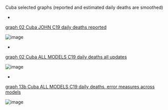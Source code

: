 Cuba selected graphs (reported and estimated daily deaths are smoothed) 

*

[graph 02 Cuba JOHN C19 daily deaths reported](https://github.com/pourmalek/CovidLongitudinal/blob/main/output/countries/Cuba/graph%2002%20Cuba%20JOHN%20C19%20daily%20deaths%20reported.pdf)

![image](https://github.com/pourmalek/CovidLongitudinal/assets/30849720/db3e67d6-db51-4d80-961f-932d4c12a87a)

*

[graph 02 Cuba ALL MODELS C19 daily deaths all updates](https://github.com/pourmalek/CovidLongitudinal/blob/main/output/countries/Cuba/graph%2002%20Cuba%20ALL%20MODELS%20C19%20daily%20deaths%20all%20updates.pdf)

![image](https://github.com/pourmalek/CovidLongitudinal/assets/30849720/a0893d7d-4f64-435f-8199-915b6564eed4)

*

[graph 13b Cuba ALL MODELS C19 daily deaths, error measures across models](https://github.com/pourmalek/CovidLongitudinal/blob/main/output/countries/Cuba/graph%2013b%20Cuba%20ALL%20MODELS%20C19%20daily%20deaths%2C%20error%20measures%20across%20models.pdf)

![image](https://github.com/pourmalek/CovidLongitudinal/assets/30849720/fc8b0bad-651a-4ab2-bd30-27c1149bc57a)

